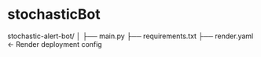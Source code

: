 # stochasticBot
stochastic-alert-bot/ 
│ 
├── main.py 
├── requirements.txt 
├── render.yaml          ← Render deployment config
